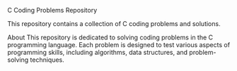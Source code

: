 C Coding Problems Repository

This repository contains a collection of C coding problems and solutions.


About
This repository is dedicated to solving coding problems in the C programming language. Each problem is designed to test various aspects of programming skills, including algorithms, data structures, and problem-solving techniques.